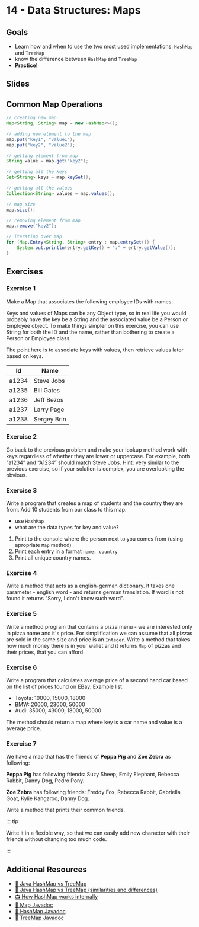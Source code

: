 # 14 - Data Structures: Maps

<Teacher name="Abdulla"></Teacher>

## Goals

- Learn how and when to use the two most used implementations: `HashMap` and `TreeMap`
- know the difference between `HashMap` and `TreeMap`
- **Practice!**

## Slides

<GoogleSlides src="https://docs.google.com/presentation/d/e/2PACX-1vStTwKJBl_FwEWMe1jBoCbFqbu7tLILPk4O8Ch5s_BrbqRTRUTCU_5fpbQem331aL0gZ3Z8Q7qZ9WJl/embed?start=false&loop=false&delayms=3000"></GoogleSlides>

## Common Map Operations

```java
// creating new map
Map<String, String> map = new HashMap<>();

// adding new element to the map
map.put("key1", "value1");
map.put("key2", "value2");

// getting element from map
String value = map.get("key2");

// getting all the keys
Set<String> keys = map.keySet();

// getting all the values
Collection<String> values = map.values();

// map size
map.size();

// removing element from map
map.remove("key2");

// iterating over map
for (Map.Entry<String, String> entry : map.entrySet()) {
    System.out.println(entry.getKey() + ":" + entry.getValue());
}
```

## Exercises

### Exercise 1

Make a Map that associates the following employee IDs with names. 

Keys and values of Maps can be any Object type, so in real life you would probably have the key be a String and the associated value be a Person or Employee object. To make things simpler on this exercise, you can use String for both the ID and the name, rather than bothering to create a Person or Employee class. 

The point here is to associate keys with values, then retrieve values later based on keys.

| Id | Name |
|----|------|
| a1234 | Steve Jobs |
| a1235 | Bill Gates |
| a1236 | Jeff Bezos |
| a1237 | Larry Page |
| a1238 | Sergey Brin |


### Exercise 2

Go back to the previous problem and make your lookup method work with keys regardless of whether they are lower or uppercase. For example, both “a1234” and “A1234” should match Steve Jobs. Hint: very similar to the previous exercise, so if your solution is complex, you are overlooking the obvious.


### Exercise 3

<ResponsiveImage src="/people-map.jpg"></ResponsiveImage>

Write a program that creates a map of students and the country they are from. Add 10 students from our class to this map.

- use `HashMap`
- what are the data types for key and value?

1. Print to the console where the person next to you comes from (using apropriate `Map` method)
2. Print each entry in a format `name: country`
3. Print all unique country names.

### Exercise 4

Write a method that acts as a english-german dictionary. It takes one parameter - english word - and returns german translation. 
If word is not found it returns "Sorry, I don't know such word".

### Exercise 5

Write a method program that contains a pizza menu - we are interested only in pizza name and it's price. 
For simplification we can assume that all pizzas are sold in the same size and price is an `Integer`. 
Write a method that takes how much money there is in your wallet and it returns `Map` of pizzas and their prices, that you can afford.

### Exercise 6

Write a program that calculates average price of a second hand car based on the list of prices found on EBay. Example list:

- Toyota: 10000, 15000, 18000
- BMW: 20000, 23000, 50000
- Audi: 35000, 43000, 18000, 50000

The method should return a map where key is a car name and value is a average price.

### Exercise 7

<ResponsiveImage src="/peppa1.jpg"></ResponsiveImage>
We have a map that has the friends of **Peppa Pig** and **Zoe Zebra** as following:

**Peppa Pig** has following friends: Suzy Sheep, Emily Elephant, Rebecca Rabbit, Danny Dog, Pedro Pony. 

**Zoe Zebra** has following friends: Freddy Fox, Rebecca Rabbit, Gabriella Goat, Kylie Kangaroo, Danny Dog.

Write a method that prints their common friends.


::: tip

Write it in a flexible way, so that we can easily add new character with their friends without changing too much code.

:::


## Additional Resources

 - [📖 Java HashMap vs TreeMap](https://www.baeldung.com/java-treemap-vs-hashmap)
 - [📖 Java HashMap vs TreeMap (similarities and differences)](https://stackabuse.com/hashmap-and-treemap-in-java-differences-and-similarities)
 - [📺 How HashMap works internally](https://www.youtube.com/watch?v=CojCE-ojdGY)
 - [📄 Map Javadoc](https://docs.oracle.com/javase/8/docs/api/java/util/Map.html)
 - [📄 HashMap Javadoc](https://docs.oracle.com/javase/8/docs/api/java/util/HashMap.html)
 - [📄 TreeMap Javadoc](https://docs.oracle.com/javase/8/docs/api/java/util/TreeMap.html)
 